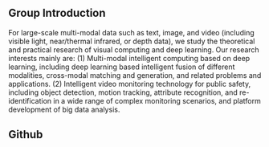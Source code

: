 <div id="slider"></div>

## Group Introduction
For large-scale multi-modal data such as text, image, and video (including visible light, near/thermal infrared, or depth data), we study the theoretical and practical research of visual computing and deep learning. Our research interests mainly are: (1) Multi-modal intelligent computing based on deep learning, including deep learning based intelligent fusion of different modalities, cross-modal matching and generation, and related problems and applications. (2) Intelligent video monitoring technology for public safety, including object detection, motion tracking, attribute recognition, and re-identification in a wide range of complex monitoring scenarios, and platform development of big data analysis.

## Github

